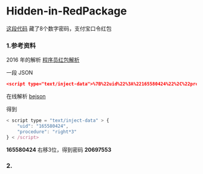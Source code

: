 
# Hidden-in-RedPackage
[这段代码](https://github.com/Oslomayor/Hidden-in-RedPackage/blob/master/sorce.html) 藏了8个数字密码，支付宝口令红包

### 1.参考资料

2016 年的解析 [程序员红包解析](https://www.jianshu.com/p/b1d9180bae35)

一段 JSON

```json
<script type="text/inject-data">%7B%22uid%22%3A%22165580424%22%2C%22procedure%22%3A%22right*3%22%7D</script>
```

在线解析 [bejson](http://www.bejson.com/)

得到

```js
< script type = "text/inject-data" > {
	"uid": "165580424",
	"procedure": "right*3"
} < /script>
```

**165580424** 右移3位，得到密码 **20697553**

### 2. 
